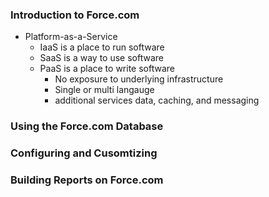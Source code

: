### Introduction to Force.com

* Platform-as-a-Service
  * IaaS is a place to run software
  * SaaS is a way to use software
  * PaaS is a place to write software
    * No exposure to underlying infrastructure
    * Single or multi langauge
    * additional services data, caching, and messaging

### Using the Force.com Database

### Configuring and Cusomtizing

### Building Reports on Force.com
